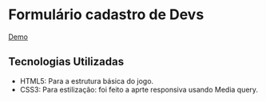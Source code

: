 
# Formulário cadastro de Devs

[Demo](https://jogo-mario-jump-rosy.vercel.app/)


## Tecnologias Utilizadas 

- HTML5: Para a estrutura básica do jogo.
- CSS3: Para estilização: foi feito a aprte responsiva usando Media query.
